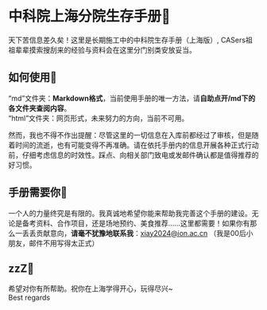 # 中科院上海分院生存手册🚧
 天下苦信息差久矣！这里是长期施工中的中科院生存手册（上海版）, CASers祖祖辈辈摸索搜刮来的经验与资料会在这里分门别类安放妥当。  

## 如何使用📑
“md”文件夹：**Markdown格式**，当前使用手册的唯一方法，请**自助点开/md下的各文件夹查阅内容**。  
“html”文件夹：网页形式，未来努力的方向，当前不可用。  

然而，我也不得不作出提醒：尽管这里的一切信息在入库前都经过了审核，但是随着时间的流逝，也有可能变得不再准确。请在依托手册内的信息开展各种正式行动前，仔细考虑信息的时效性。踩点、向相关部门致电或发邮件确认都是值得推荐的好习惯。

## 手册需要你💪
一个人的力量终究是有限的。我真诚地希望你能来帮助我完善这个手册的建设。无论是备考资料、合作项目，还是场地预约、美食推荐……这里都需要！如果你有那么一丢丢贡献意向，**请毫不犹豫地联系我**：xiay2024@ion.ac.cn （我是00后小朋友，邮件不用写得太正式）

## zzZ🌙
希望对你有所帮助。祝你在上海学得开心，玩得尽兴~  
Best regards
